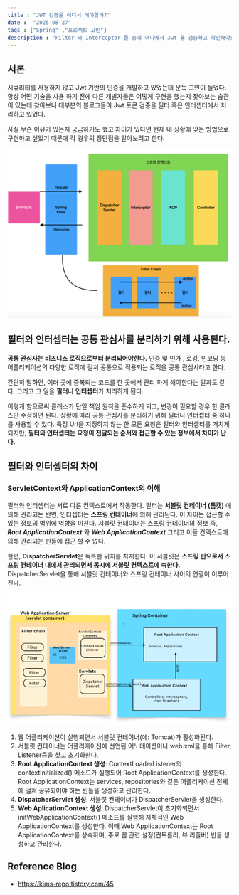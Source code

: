 ```yaml
---
title : "JWT 검증을 어디서 해야할까?"
date :  "2025-08-27"
tags : ["Spring" ,"프로젝트 고민"]
description : "Filter 와 Interceptor 둘 중에 어디에서 Jwt 를 검증하고 확인해야할까?"
---
```



## 서론

시큐리티를 사용하지 않고 Jwt 기반의 인증을 개발하고 있었는데 문득 고민이 들었다.
항상 어떤 기술을 사용 하기 전에 다른 개발자들은 어떻게 구현을 했는지 찾아보는 습관이 있는데 찾아보니
대부분의 블로그들이 Jwt 토큰 검증을 필터 혹은 인터셉터에서 처리하고 있었다. 

사실 무슨 이유가 있는지 궁금하기도 했고 차이가 있다면 현재 내 상황에 맞는 방법으로 구현하고 싶었기 때문에 각 경우의 장단점을 알아보려고 한다.

![filter2.png](../images/postfile/filter2.png)


## 필터와 인터셉터는 공통 관심사를 분리하기 위해 사용된다.

**공통 관심사는 비즈니스 로직으로부터 분리되어야한다.**
인증 및 인가 , 로깅,  인코딩 등 어플리케이션의 다양한 로직에 걸쳐 공통으로 적용되는 로직을 공통 관심사라고 한다.

간단히 말하면, 여러 곳에 중복되는 코드를 한 곳에서 관리 하게 해야한다는 말과도 같다.
그리고 그 일을 **필터**나 **인터셉터**가 처리하게 된다.

이렇게 함으로써 클래스가 단일 책임 원칙을 준수하게 되고, 변경이 필요할 경우 한 클래스만 수정하면 된다.
상황에 따라 공통 관심사를 분리하기 위해 필터나 인터셉터 중 하나를 사용할 수 있다. 특정 Url을 지정하지 않는 한 모든 요청은
필터와 인터셉터를 거치게 되지만, **필터와 인터셉터는 요청이 전달되는 순서와 접근할 수 있는 정보에서 차이가 난다.**


## 필터와 인터셉터의 차이

### ServletContext와 ApplicationContext의 이해

필터와 인터셉터는 서로 다른 컨텍스트에서 작동한다.
필터는 **서블릿 컨테이너 (톰캣)** 에 의해 관리되는 반면, 인터셉터는 **스프링 컨테이너**에 의해 관리된다.
이 차이는 접근할 수 있는 정보의 범위에 영향을 미친다. 서블릿 컨테이너는 스프링 컨테이너의 정보 즉, _**Root ApplicationContext**_ 와 _**Web ApplicationContext**_ 그리고 이들 컨텍스트에 의해 관리되는 빈들에 접근 할 수 없다.

한편, **DispatcherServlet**은 독특한 위치를 차지한다. 이 서블릿은 **스프링 빈으로서 스프링 컨테이너 내에서 관리되면서 동시에 서블릿 컨텍스트에 속한다.**
DispatcherServlet을 통해 서블릿 컨테이너와 스프링 컨테이너 사이의 연결이 이루어진다.

![filter3.png](../images/postfile/filter3.png)


1. 웹 어플리케이션이 실행되면서 서블릿 컨테이너(예: Tomcat)가 활성화된다.
2. 서블릿 컨테이너는 어플리케이션에 선언된 어노테이션이나 web.xml을 통해 Filter, Listener등을 찾고 초기화한다.
3. **Root ApplicationContext 생성**: ContextLoaderListener의 contextInitialized() 메소드가 실행되어 Root ApplicationContext를 생성한다. Root ApplicationContext는 services, repositories와 같은 어플리케이션 전체에 걸쳐 공유되어야 하는 빈들을 생성하고 관리한다.
4. **DispatcherServlet 생성**: 서블릿 컨테이너가 DispatcherServlet을 생성한다.
5. **Web AplicationContext 생성**: DispatcherServlet이 초기화되면서 initWebApplicationContext() 메소드를 실행해 자체적인 Web ApplicationContext를 생성한다. 이때 Web ApplicationContext는 Root ApplicationContext를 상속하며, 주로 웹 관련 설정(컨트롤러, 뷰 리졸버) 빈을 생성하고 관리한다.





## Reference Blog
- https://kims-repo.tistory.com/45